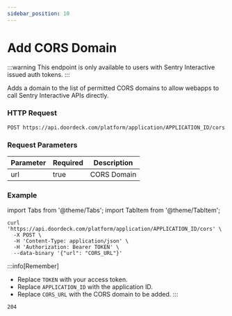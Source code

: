 ```yaml
---
sidebar_position: 10
---
```


# Add CORS Domain

:::warning
This endpoint is only available to users with Sentry Interactive issued auth tokens.
:::

Adds a domain to the list of permitted CORS domains to allow webapps to call Sentry Interactive APIs directly.

### HTTP Request

`POST https://api.doordeck.com/platform/application/APPLICATION_ID/cors`

### Request Parameters

| Parameter | Required | Description |
|-----------|----------|-------------|
| url       | true     | CORS Domain |

### Example

import Tabs from '@theme/Tabs';
import TabItem from '@theme/TabItem';

<Tabs>
<TabItem value="request" label="Request">

```shell showLineNumbers title="CURL"
curl 'https://api.doordeck.com/platform/application/APPLICATION_ID/cors' \
  -X POST \
  -H 'Content-Type: application/json' \
  -H 'Authorization: Bearer TOKEN' \
  --data-binary '{"url": "CORS_URL"}'
```

:::info[Remember]
* Replace `TOKEN` with your access token.
* Replace `APPLICATION_ID` with the application ID.
* Replace `CORS_URL` with the CORS domain to be added.
:::

</TabItem>
<TabItem value="response" label="Response">

```markdown showLineNumbers title="HTTP CODE"
204
```

</TabItem>
</Tabs>
